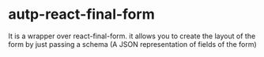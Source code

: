 # autp-react-final-form
It is a wrapper over react-final-form. it allows you to create the layout of the form by just passing a schema (A JSON representation of fields of the form)
